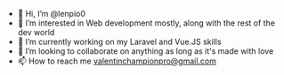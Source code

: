 - 👋 Hi, I’m @lenpio0
- 👀 I’m interested in Web development mostly, along with the rest of the dev world
- 🌱 I’m currently working on my Laravel and Vue.JS skills
- 💞️ I’m looking to collaborate on anything as long as it's made with love
- 📫 How to reach me valentinchampionpro@gmail.com

<!---
lenpio0/lenpio0 is a ✨ special ✨ repository because its `README.md` (this file) appears on your GitHub profile.
You can click the Preview link to take a look at your changes.
--->
